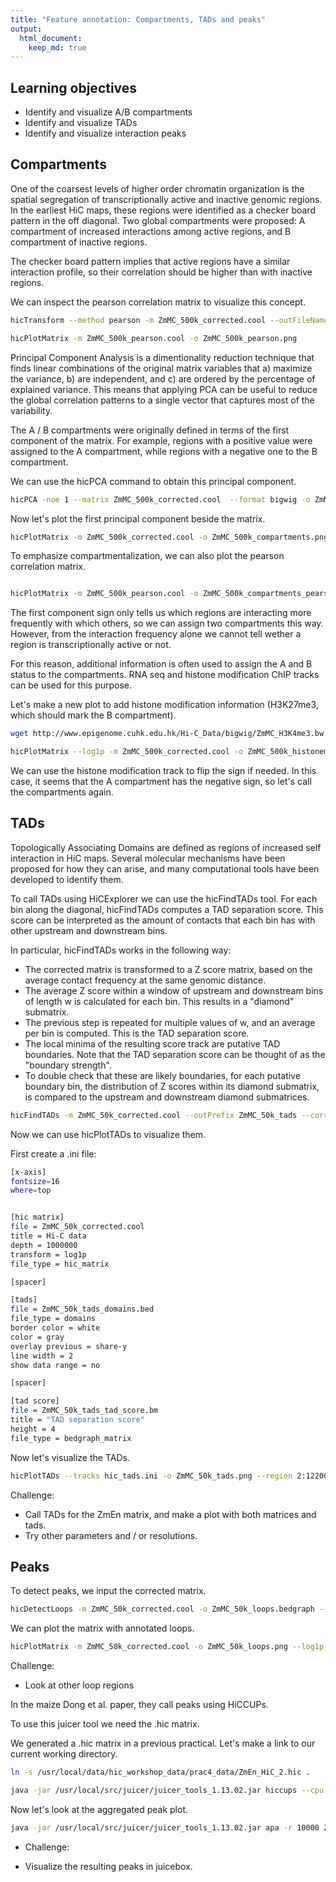 ```yaml
---
title: "Feature annotation: Compartments, TADs and peaks"
output: 
  html_document:
    keep_md: true
---
```




## Learning objectives  
- Identify and visualize A/B compartments
- Identify and visualize TADs
- Identify and visualize interaction peaks

## Compartments

One of the coarsest levels of higher order chromatin organization is the spatial segregation of transcriptionally active and inactive genomic regions. In the earliest HiC maps, these regions were identified as a checker board pattern in the off diagonal. Two global compartments were proposed: A compartment of increased interactions among active regions, and B compartment of inactive regions.

The checker board pattern implies that active regions have a similar interaction profile, so their correlation should be higher than with inactive regions.

We can inspect the pearson correlation matrix to visualize this concept.


```bash
hicTransform --method pearson -m ZmMC_500k_corrected.cool --outFileName ZmMC_500k_pearson.cool

hicPlotMatrix -m ZmMC_500k_pearson.cool -o ZmMC_500k_pearson.png
```

Principal Component Analysis is a dimentionality reduction technique that finds linear combinations of the original matrix variables that a) maximize the variance, b) are independent, and c) are ordered by the percentage of explained variance. This means that applying PCA can be useful to reduce the global correlation patterns to a single vector that captures most of the variability.

The A / B compartments were originally defined in terms of the first component of the matrix. For example, regions with a positive value were assigned to the A compartment, while regions with a negative one to the B compartment.

We can use the hicPCA command to obtain this principal component.


```bash
hicPCA -noe 1 --matrix ZmMC_500k_corrected.cool  --format bigwig -o ZmMC_500k_pca1.bw
```

Now let's plot the first principal component beside the matrix.


```bash
hicPlotMatrix -m ZmMC_500k_corrected.cool -o ZmMC_500k_compartments.png --log1p --bigwig ZmMC_500k_pca1.bw --perChromosome
```

To emphasize compartmentalization, we can also plot the pearson correlation matrix. 


```bash

hicPlotMatrix -m ZmMC_500k_pearson.cool -o ZmMC_500k_compartments_pearson.png --bigwig ZmMC_500k_pca1.bw --perChromosome
```

The first component sign only tells us which regions are interacting more frequently with which others, so we can assign two compartments this way. However, from the interaction frequency alone we cannot tell wether a region is transcriptionally active or not. 

For this reason, additional information is often used to assign the A and B status to the compartments. RNA seq and histone modification ChIP tracks can be used for this purpose.

Let's make a new plot to add histone modification information (H3K27me3, which should mark the B compartment).


```bash
wget http://www.epigenome.cuhk.edu.hk/Hi-C_Data/bigwig/ZmMC_H3K4me3.bw
```



```bash
hicPlotMatrix --log1p -m ZmMC_500k_corrected.cool -o ZmMC_500k_histonemod.png --perChromosome --bigwig ZmMC_H3K4me3.bw
```

We can use the histone modification track to flip the sign if needed. In this case, it seems that the A compartment has the negative sign, so let's call the compartments again. 



## TADs

Topologically Associating Domains are defined as regions of increased self interaction in HiC maps. Several molecular mechanisms have been proposed for how they can arise, and many computational tools have been developed to identify them. 

To call TADs using HiCExplorer we can use the hicFindTADs tool. For each bin along the diagonal, hicFindTADs computes a TAD separation score. This score can be interpreted as the amount of contacts that each bin has with other upstream and downstream bins. 

In particular, hicFindTADs works in the following way:
- The corrected matrix is transformed to a Z score matrix, based on the average contact frequency at the same genomic distance.
- The average Z score within a window of upstream and downstream bins of length w is calculated for each bin. This results in a "diamond" submatrix. 
- The previous step is repeated for multiple values of w, and an average per bin is computed. This is the TAD separation score.
- The local minima of the resulting score track are putative TAD boundaries. Note that the TAD separation score can be thought of as the "boundary strength".
- To double check that these are likely boundaries, for each putative boundary bin, the distribution of Z scores within its diamond submatrix, is compared to the upstream and downstream diamond submatrices. 


```bash
hicFindTADs -m ZmMC_50k_corrected.cool --outPrefix ZmMC_50k_tads --correctForMultipleTesting fdr
```

Now we can use hicPlotTADs to visualize them.

First create a .ini file: 

```bash
[x-axis]
fontsize=16
where=top


[hic matrix]
file = ZmMC_50k_corrected.cool
title = Hi-C data
depth = 1000000
transform = log1p
file_type = hic_matrix

[spacer]

[tads]
file = ZmMC_50k_tads_domains.bed
file_type = domains
border color = white
color = gray
overlay previous = share-y
line width = 2
show data range = no

[spacer]

[tad score]
file = ZmMC_50k_tads_tad_score.bm
title = "TAD separation score"
height = 4
file_type = bedgraph_matrix
```

Now let's visualize the TADs.

```bash
hicPlotTADs --tracks hic_tads.ini -o ZmMC_50k_tads.png --region 2:122000000-126000000
```


Challenge: 
  - Call TADs for the ZmEn matrix, and make a plot with both matrices and tads.
  - Try other parameters and / or resolutions.


## Peaks

To detect peaks, we input the corrected matrix. 


```bash
hicDetectLoops -m ZmMC_50k_corrected.cool -o ZmMC_50k_loops.bedgraph --maxLoopDistance 20000000 --windowSize 10 --peakWidth 6 --pValuePreselection 0.05 --pValue 0.05 --peakInteractionsThreshold 20 --maximumInteractionPercentageThreshold 0.1 --statisticalTest anderson-darling

```

We can plot the matrix with annotated loops.


```bash
hicPlotMatrix -m ZmMC_50k_corrected.cool -o ZmMC_50k_loops.png --log1p --region 2:110000000-114000000 --loops ZmMC_50k_loops.bedgraph
```

Challenge: 
  - Look at other loop regions 


In the maize Dong et al. paper, they call peaks using HiCCUPs. 

To use this juicer tool we need the .hic matrix. 

We generated a .hic matrix in a previous practical. Let's make a link to our current working directory.


```bash
ln -s /usr/local/data/hic_workshop_data/prac4_data/ZmEn_HiC_2.hic .
```



```bash
java -jar /usr/local/src/juicer/juicer_tools_1.13.02.jar hiccups --cpu --threads 2 -r 10000 ZmEn_HiC_2.hic -k KR maize_hiccups_loops
```

Now let's look at the aggregated peak plot. 


```bash
java -jar /usr/local/src/juicer/juicer_tools_1.13.02.jar apa -r 10000 ZmEn_HiC_2.hic maize_hiccups_loops maize_hiccups_apa 
```

* Challenge:
- Visualize the resulting peaks in juicebox.
